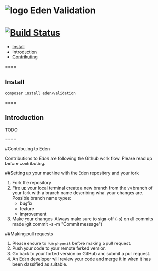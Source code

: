 ![logo](http://eden.openovate.com/assets/images/cloud-social.png) Eden Validation
====
[![Build Status](https://api.travis-ci.org/Eden-PHP/Validation.png)](https://travis-ci.org/Eden-PHP/Validation)
====

- [Install](#install)
- [Introduction](#intro)
- [Contributing](#contributing)

====

<a name="install"></a>
## Install

`composer install eden/validation`

====

<a name="intro"></a>
## Introduction

TODO

====

<a name="contributing"></a>
#Contributing to Eden

Contributions to *Eden* are following the Github work flow. Please read up before contributing.

##Setting up your machine with the Eden repository and your fork

1. Fork the repository
2. Fire up your local terminal create a new branch from the `v4` branch of your 
fork with a branch name describing what your changes are. 
 Possible branch name types:
    - bugfix
    - feature
    - improvement
3. Make your changes. Always make sure to sign-off (-s) on all commits made (git commit -s -m "Commit message")

##Making pull requests

1. Please ensure to run `phpunit` before making a pull request.
2. Push your code to your remote forked version.
3. Go back to your forked version on GitHub and submit a pull request.
4. An Eden developer will review your code and merge it in when it has been classified as suitable.